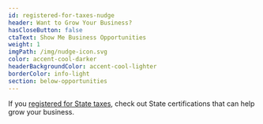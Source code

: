 ```yaml
---
id: registered-for-taxes-nudge
header: Want to Grow Your Business?
hasCloseButton: false
ctaText: Show Me Business Opportunities
weight: 1
imgPath: /img/nudge-icon.svg
color: accent-cool-darker
headerBackgroundColor: accent-cool-lighter
borderColor: info-light
section: below-opportunities
---
```


If you [registered for State taxes](/tasks/register-for-taxes), check out State certifications that can help grow your business.
